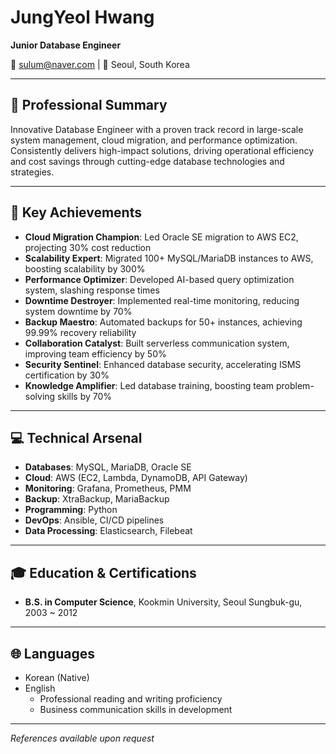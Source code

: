 # JungYeol Hwang
**Junior Database Engineer**

📧 sulum@naver.com | 📍 Seoul, South Korea

---

## 💼 Professional Summary

Innovative Database Engineer with a proven track record in large-scale system management, cloud migration, and performance optimization. Consistently delivers high-impact solutions, driving operational efficiency and cost savings through cutting-edge database technologies and strategies.

---

## 🚀 Key Achievements

- **Cloud Migration Champion**: Led Oracle SE migration to AWS EC2, projecting 30% cost reduction
- **Scalability Expert**: Migrated 100+ MySQL/MariaDB instances to AWS, boosting scalability by 300%
- **Performance Optimizer**: Developed AI-based query optimization system, slashing response times
- **Downtime Destroyer**: Implemented real-time monitoring, reducing system downtime by 70%
- **Backup Maestro**: Automated backups for 50+ instances, achieving 99.99% recovery reliability
- **Collaboration Catalyst**: Built serverless communication system, improving team efficiency by 50%
- **Security Sentinel**: Enhanced database security, accelerating ISMS certification by 30%
- **Knowledge Amplifier**: Led database training, boosting team problem-solving skills by 70%

---

## 💻 Technical Arsenal

- **Databases**: MySQL, MariaDB, Oracle SE
- **Cloud**: AWS (EC2, Lambda, DynamoDB, API Gateway)
- **Monitoring**: Grafana, Prometheus, PMM
- **Backup**: XtraBackup, MariaBackup
- **Programming**: Python
- **DevOps**: Ansible, CI/CD pipelines
- **Data Processing**: Elasticsearch, Filebeat

---

## 🎓 Education & Certifications

- **B.S. in Computer Science**, Kookmin University, Seoul Sungbuk-gu, 2003 ~ 2012


---

## 🌐 Languages

- Korean (Native)
- English
  - Professional reading and writing proficiency
  - Business communication skills in development

---

*References available upon request*

